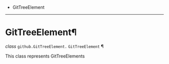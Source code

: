  + GitTreeElement

* * *
# GitTreeElement¶

_class_ `github.GitTreeElement.`  `GitTreeElement` ¶

This class represents GitTreeElements

